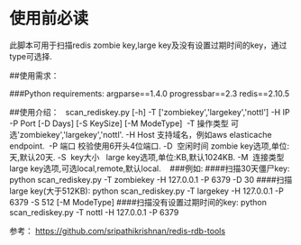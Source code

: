 使用前必读
======

此脚本可用于扫描redis zombie key,large key及没有设置过期时间的key，通过type可选择.


##使用需求：

###Python requirements:
  argparse==1.4.0
  progressbar==2.3
  redis==2.10.5


##使用介绍：
  
  scan_rediskey.py [-h] -T ['zombiekey','largekey','nottl'] -H IP -P Port [-D Days] [-S KeySize] [-M ModeType]
  -T  操作类型   可选'zombiekey','largekey','nottl'.
  -H  Host      支持域名，例如aws elasticache endpoint.
  -P  端口      校验使用6开头4位端口.
  -D  空闲时间  zombie key选项,单位:天,默认20天.
  -S  key大小   large key选项,单位:KB,默认1024KB.
  -M  连接类型  large key选项,可选local,remote,默认local.
  
  ###例如:
  ####扫描30天僵尸key:
    python scan_rediskey.py -T zombiekey -H 127.0.0.1 -P 6379 -D 30
  ####扫描large key(大于512KB):
    python scan_rediskey.py -T largekey -H 127.0.0.1 -P 6379 -S 512 [-M ModeType]
  ####扫描没有设置过期时间的key:
    python scan_rediskey.py -T nottl -H 127.0.0.1 -P 6379



参考：
  https://github.com/sripathikrishnan/redis-rdb-tools
